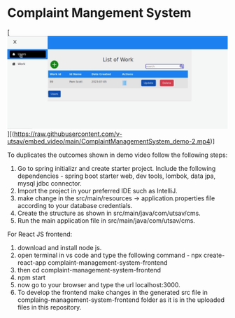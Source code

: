 # Complaint Mangement System
[![Watch the video](https://raw.githubusercontent.com/v-utsav/embed_video/main/thumbnail.png)][(https://raw.githubusercontent.com/v-utsav/embed_video/main/ComplaintManagementSystem_demo-2.mp4)]

To duplicates the outcomes shown in demo video follow the following steps:
1. Go to spring initializr and create starter project. Include the following dependencies - spring boot starter web, dev tools, lombok, data jpa, mysql jdbc connector.
2. Import the project in your preferred IDE such as IntelliJ.
3. make change in the src/main/resources -> application.properties file according to your database credentials.
4. Create the structure as shown in src/main/java/com/utsav/cms.
5. Run the main application file in src/main/java/com/utsav/cms.

For React JS frontend:
1. download and install node js.
2. open terminal in vs code and type the following command - npx create-react-app complaint-management-system-frontend
3. then cd complaint-management-system-frontend
4. npm start
5. now go to your browser and type the url localhost:3000.
6. To develop the frontend make changes in the generated src file in complaing-management-system-frontend folder as it is in the uploaded files in this repository.
